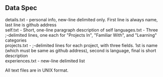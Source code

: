 Data Spec
---------

details.txt - personal info, new-line delimited only. First line is always name, last line is github address  
self.txt - Short, one-line paragraph description of self
languages.txt - Three ;-delimited lines, one each for "Projects In", "Familiar With", and "Learning" categories  
projects.txt - ;-delimited lines for each project, with three fields. 1st is name (which must be same as github address), second is language, final is short description  
experiences.txt - new-line delimited list  

All text files are in UNIX format.

